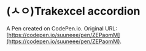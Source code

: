 # (ㅅㅇ)Trakexcel accordion

A Pen created on CodePen.io. Original URL: [https://codepen.io/suuneee/pen/ZEPaomM](https://codepen.io/suuneee/pen/ZEPaomM).

